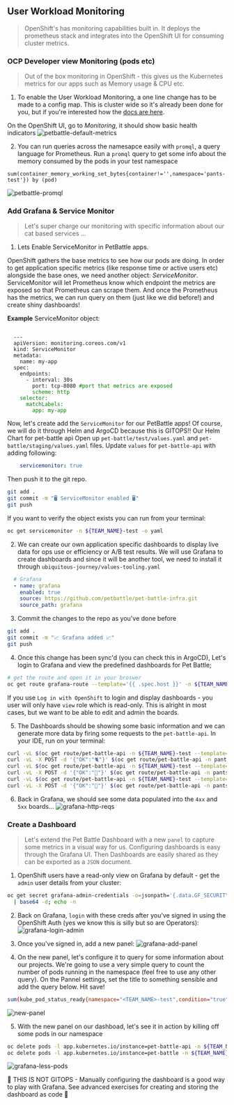 ## User Workload Monitoring
> OpenShift's has monitoring capabilities built in. It deploys the prometheus stack and integrates into the OpenShift UI for consuming cluster metrics.
 
### OCP Developer view Monitoring (pods etc)
> Out of the box monitoring in OpenShift - this gives us the Kubernetes metrics for our apps such as Memory usage & CPU etc.

1. To enable the User Workload Monitoring, a one line change has to be made to a config map. This is cluster wide so it's already been done for you, but if you're interested how the [docs are here](https://docs.openshift.com/container-platform/4.8/monitoring/enabling-monitoring-for-user-defined-projects.html#enabling-monitoring-for-user-defined-projects_enabling-monitoring-for-user-defined-projects). 
  
On the OpenShift UI, go to *Monitoring*, it should show basic health indicators
![petbattle-default-metrics](images/petbattle-default-metrics.png)

2. You can run queries across the namesapce easily with `promql`, a query language for Prometheus. Run a `promql` query to get some info about the memory consumed by the pods in your test namespace 
```
sum(container_memory_working_set_bytes{container!='',namespace='pants-test'}) by (pod)
```
![petbattle-promql](images/petbattle-promql.png)

### Add Grafana & Service Monitor
> Let's super charge our monitoring with specific information about our cat based services ...

1. Lets Enable ServiceMonitor in PetBattle apps.

OpenShift gathers the base metrics to see how our pods are doing. In order to get application specific metrics (like response time or active users etc) alongside the base ones, we need another object: _ServiceMonitor_. ServiceMonitor will let Prometheus know which endpoint the metrics are exposed so that Prometheus can scrape them. And once the Prometheus has the metrics, we can run query on them (just like we did before!) and create shiny dashboards!

**Example** ServiceMonitor object:
<pre><code class="language-yaml">
  ---
  apiVersion: monitoring.coreos.com/v1
  kind: ServiceMonitor
  metadata:
    name: my-app
  spec:
    endpoints:
      - interval: 30s
        port: tcp-8080 <span style="color:green;" >#port that metrics are exposed
        scheme: http
    selector:
      matchLabels:
        app: my-app
</code></pre>

Now, let's create add the `ServiceMonitor` for our PetBattle apps! Of course, we will do it through Helm and ArgoCD because this is GITOPS!!
Our Helm Chart for pet-battle api Open up `pet-battle/test/values.yaml` and `pet-battle/staging/values.yaml` files. Update `values` for `pet-battle-api` with adding following:
```yaml
    servicemonitor: true
```

Then push it to the git repo.
```bash
git add .
git commit -m "🖥️ ServiceMonitor enabled 🖥️"
git push
```

If you want to verify the object exists you can run from your terminal:
```bash
oc get servicemonitor -n ${TEAM_NAME}-test -o yaml
```

2. We can create our own application specific dashboards to display live data for ops use or efficiency or A/B test results. We will use Grafana to create dashboards and since it will be another tool, we need to install it through `ubiquitous-journey/values-tooling.yaml`

```yaml
  # Grafana
  - name: grafana
    enabled: true
    source: https://github.com/petbattle/pet-battle-infra.git
    source_path: grafana
```

3. Commit the changes to the repo as you've done before
```bash
git add .
git commit -m "📈 Grafana added 📈"
git push
```

4. Once this change has been sync'd (you can check this in ArgoCD), Let's login to Grafana and view the predefined dashboards for Pet Battle;
```bash
# get the route and open it in your broswer
oc get route grafana-route --template='{{ .spec.host }}' -n ${TEAM_NAME}-ci-cd
```
If you use `Log in with OpenShift` to login and display dashboards - you user will only have `view` role which is read-only. This is alright in most cases, but we want to be able to edit and admin the boards.

5. The Dashboards should be showing some basic information and we can generate more data by firing some requests to the `pet-battle-api`. In your IDE, run on your terminal:
```bash
curl -vL $(oc get route/pet-battle-api -n ${TEAM_NAME}-test --template='{{.spec.host}}')/dogs
curl -vL -X POST -d '{"OK":"🐈"}' $(oc get route/pet-battle-api -n pants-test --template='{{.spec.host}}')/cats/
curl -vL $(oc get route/pet-battle-api -n ${TEAM_NAME}-test --template='{{.spec.host}}')/api/dogs
curl -vL -X POST -d '{"OK":"🦆"}' $(oc get route/pet-battle-api -n pants-test --template='{{.spec.host}}')/cats/
curl -vL $(oc get route/pet-battle-api -n ${TEAM_NAME}-test --template='{{.spec.host}}')/api/dogs
curl -vL -X POST -d '{"OK":"🐶"}' $(oc get route/pet-battle-api -n pants-test --template='{{.spec.host}}')/cats/
```

6. Back in Grafana, we should see some data populated into the `4xx` and `5xx` boards...
![grafana-http-reqs](./images/grafana-http-reqs.png)

### Create a Dashboard
> Let's extend the Pet Battle Dashboard with a new `panel` to capture some metrics in a visual way for us. Configuring dashboards is easy through the Grafana UI. Then Dashboards are easily shared as they can be exported as a `JSON` document.

1. OpenShift users have a read-only view on Grafana by default - get the `admin` user details from your cluster:
```bash
oc get secret grafana-admin-credentials -o=jsonpath='{.data.GF_SECURITY_ADMIN_PASSWORD}' -n ${TEAM_NAME}-ci-cd \
  | base64 -d; echo -n
```

2. Back on Grafana, `login` with these creds after you've signed in using the OpenShift Auth (yes we know this is silly but so are Operators):
![grafana-login-admin](./images/grafana-login-admin.png)

3. Once you've signed in, add a new panel:
![grafana-add-panel](./images/grafana-add-panel.png)

4. On the new panel, let's configure it to query for some information about our projects. We're going to use a very simple query to count the number of pods running in the namespace (feel free to use any other query). On the Pannel settings, set the title to something sensible and add the query below. Hit save!
```bash
sum(kube_pod_status_ready{namespace="<TEAM_NAME>-test",condition="true"})
```
![new-panel](./images/new-panel.png)

5. With the new panel on our dashboad, let's see it in action by killing off some pods in our namespace
```bash
oc delete pods -l app.kubernetes.io/instance=pet-battle-api -n ${TEAM_NAME}-test
oc delete pods -l app.kubernetes.io/instance=pet-battle -n ${TEAM_NAME}-test
```
![grafana-less-pods](./images/grafana-less-pods.png)

<p class="tip">
🐌 THIS IS NOT GITOPS - Manually configuring the dashboard is a good way to play with Grafana. See advanced exercises for creating and storing the dashboard as code 🐎
</p>